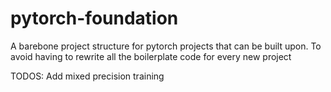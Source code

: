 # pytorch-foundation
A barebone project structure for pytorch projects that can be built upon. To avoid having to rewrite all the boilerplate code for every new project


TODOS:
Add mixed precision training
